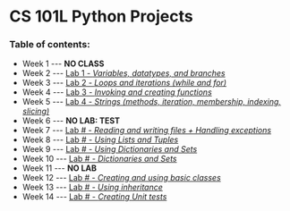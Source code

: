 # CS 101L Python Projects

### Table of contents:
* Week 1 --- **NO CLASS**
* Week 2 --- [Lab 1 - _Variables, datatypes, and branches_](lab1.py)
* Week 3 --- [Lab 2 - _Loops and iterations (while and for)_](lab2.py)
* Week 4 --- [Lab 3 - _Invoking and creating functions_](lab3.py)
* Week 5 --- [Lab 4 - _Strings (methods, iteration, membership, indexing, slicing)_]()
* Week 6 --- **NO LAB: TEST**
* Week 7 --- [Lab # - _Reading and writing files + Handling exceptions_]()
* Week 8 --- [Lab # - _Using Lists and Tuples_]()
* Week 9 --- [Lab # - _Using Dictionaries and Sets_]()
* Week 10 --- [Lab # - _Dictionaries and Sets_]()
* Week 11 --- **NO LAB**
* Week 12 --- [Lab # - _Creating and using basic classes_]()
* Week 13 --- [Lab # - _Using inheritance_]()
* Week 14 --- [Lab # - _Creating Unit tests_]()